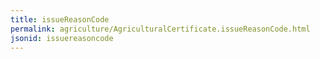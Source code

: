 ```yaml
---
title: issueReasonCode
permalink: agriculture/AgriculturalCertificate.issueReasonCode.html
jsonid: issuereasoncode
---
```

